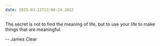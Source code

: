 ```yaml
---
date: 2025-03-12T13:08:24.202Z
---
```


The secret is not to find the meaning of life, but to use your life to make things that are meaningful.

-- James Clear
